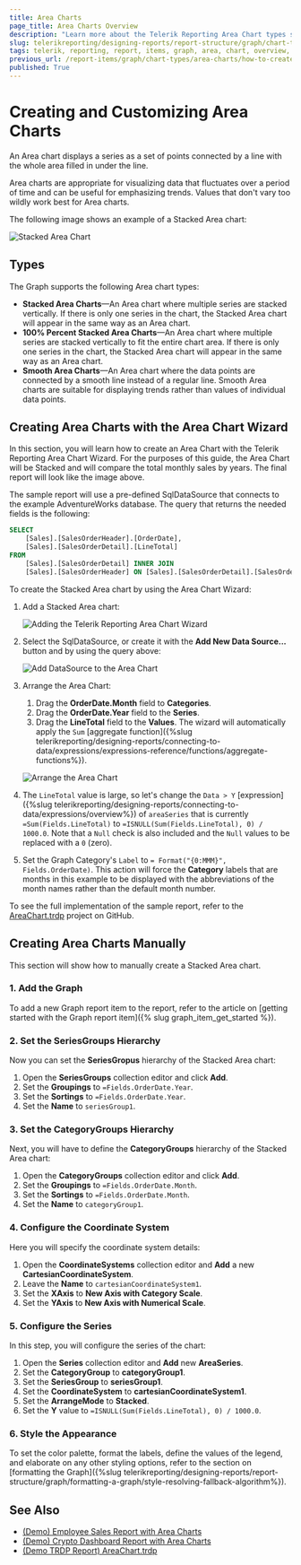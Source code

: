 ```yaml
---
title: Area Charts
page_title: Area Charts Overview
description: "Learn more about the Telerik Reporting Area Chart types supported by the Graph report item and learn how to create a Stacked Area chart."
slug: telerikreporting/designing-reports/report-structure/graph/chart-types/area-charts/overview
tags: telerik, reporting, report, items, graph, area, chart, overview, creating
previous_url: /report-items/graph/chart-types/area-charts/how-to-create-area-chart, /report-items/graph/chart-types/area-charts/overview, /GraphHowToCreateAreaChart, /AreaCharts
published: True
---
```


# Creating and Customizing Area Charts

An Area chart displays a series as a set of points connected by a line with the whole area filled in under the line. 

Area charts are appropriate for visualizing data that fluctuates over a period of time and can be useful for emphasizing trends. Values that don't vary too wildly work best for Area charts. 

The following image shows an example of a Stacked Area chart: 

![Stacked Area Chart](images/AreaChartWizardPreview.png)

## Types 

The Graph supports the following Area chart types: 

* __Stacked Area Charts__&mdash;An Area chart where multiple series are stacked vertically. If there is only one series in the chart, the Stacked Area chart will appear in the same way as an Area chart. 
* __100% Percent Stacked Area Charts__&mdash;An Area chart where multiple series are stacked vertically to fit the entire chart area. If there is only one series in the chart, the Stacked Area chart will appear in the same way as an Area chart. 
* __Smooth Area Charts__&mdash;An Area chart where the data points are connected by a smooth line instead of a regular line. Smooth Area charts are suitable for displaying trends rather than values of individual data points.

## Creating Area Charts with the Area Chart Wizard

In this section, you will learn how to create an Area Chart with the Telerik Reporting Area Chart Wizard. For the purposes of this guide, the Area Chart will be Stacked and will compare the total monthly sales by years. The final report will look like the image above.

The sample report will use a pre-defined SqlDataSource that connects to the example AdventureWorks database. The query that returns the needed fields is the following:

````SQL
SELECT
	[Sales].[SalesOrderHeader].[OrderDate],
	[Sales].[SalesOrderDetail].[LineTotal]
FROM
	[Sales].[SalesOrderDetail] INNER JOIN
	[Sales].[SalesOrderHeader] ON [Sales].[SalesOrderDetail].[SalesOrderID] = [Sales].[SalesOrderHeader].[SalesOrderID]
````


To create the Stacked Area chart by using the Area Chart Wizard: 

1. Add a Stacked Area chart:

	![Adding the Telerik Reporting Area Chart Wizard](images/AreaChartWizardAdd.png)

1. Select the SqlDataSource, or create it with the **Add New Data Source...** button and by using the query above:

	![Add DataSource to the Area Chart](images/AreaChartWizardDataSource.png)

1. Arrange the Area Chart:

	1. Drag the __OrderDate.Month__ field to **Categories**.
	1. Drag the __OrderDate.Year__ field to the **Series**.
	1. Drag the __LineTotal__ field to the **Values**. The wizard will automatically apply the `Sum` [aggregate function]({%slug telerikreporting/designing-reports/connecting-to-data/expressions/expressions-reference/functions/aggregate-functions%}).

	![Arrange the Area Chart](images/AreaChartWizardArrangeFields.png)

1. The `LineTotal` value is large, so let's change the `Data > Y` [expression]({%slug telerikreporting/designing-reports/connecting-to-data/expressions/overview%}) of `areaSeries` that is currently `=Sum(Fields.LineTotal)` to `=ISNULL(Sum(Fields.LineTotal), 0) / 1000.0`. Note that a `Null` check is also included and the `Null` values to be replaced with a `0` (zero).

1. Set the Graph Category's `Label` to `= Format("{0:MMM}", Fields.OrderDate)`. This action will force the **Category** labels that are months in this example to be displayed with the abbreviations of the month names rather than the default month number.

To see the full implementation of the sample report, refer to the [AreaChart.trdp](https://github.com/telerik/reporting-samples/blob/master/graph-samples/AreaChart.trdp) project on GitHub.

## Creating Area Charts Manually

This section will show how to manually create a Stacked Area chart.

### 1. Add the Graph

To add a new Graph report item to the report, refer to the article on [getting started with the Graph report item]({% slug graph_item_get_started %}).

### 2. Set the SeriesGroups Hierarchy 

Now you can set the **SeriesGropus** hierarchy of the Stacked Area chart:

1. Open the __SeriesGroups__ collection editor and click __Add__.
1. Set the __Groupings__ to `=Fields.OrderDate.Year`.
1. Set the __Sortings__ to `=Fields.OrderDate.Year`.
1. Set the __Name__ to `seriesGroup1`.

### 3. Set the CategoryGroups Hierarchy

Next, you will have to define the **CategoryGroups** hierarchy of the Stacked Area chart:

1. Open the __CategoryGroups__ collection editor and click __Add__.
1. Set the __Groupings__ to `=Fields.OrderDate.Month`.
1. Set the __Sortings__ to `=Fields.OrderDate.Month`.
1. Set the __Name__ to `categoryGroup1`.

### 4. Configure the Coordinate System

Here you will specify the coordinate system details: 

1. Open the __CoordinateSystems__ collection editor and __Add__ a new __CartesianCoordinateSystem__.
1. Leave the __Name__ to `cartesianCoordinateSystem1`.
1. Set the __XAxis__ to __New Axis with Category Scale__.
1. Set the __YAxis__ to __New Axis with Numerical Scale__.

### 5. Configure the Series

In this step, you will configure the series of the chart:

1. Open the __Series__ collection editor and __Add__ new __AreaSeries__.
1. Set the __CategoryGroup__ to __categoryGroup1__.
1. Set the __SeriesGroup__ to __seriesGroup1__.
1. Set the __CoordinateSystem__ to __cartesianCoordinateSystem1__.
1. Set the __ArrangeMode__ to __Stacked__.
1. Set the __Y__ value to `=ISNULL(Sum(Fields.LineTotal), 0) / 1000.0`.

### 6. Style the Appearance

To set the color palette, format the labels, define the values of the legend, and elaborate on any other styling options, refer to the section on [formatting the Graph]({%slug telerikreporting/designing-reports/report-structure/graph/formatting-a-graph/style-resolving-fallback-algorithm%}).

## See Also 

* [(Demo) Employee Sales Report with Area Charts](https://demos.telerik.com/reporting/employee-sales)
* [(Demo) Crypto Dashboard Report with Area Charts](https://demos.telerik.com/reporting/crypto-dashboard)
* [(Demo TRDP Report) AreaChart.trdp](https://github.com/telerik/reporting-samples/blob/master/graph-samples/AreaChart.trdp)
